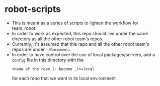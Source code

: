 # robot-scripts

- This is meant as a series of scripts to lighten the workflow for team_robot.
- In order to work as expected, this repo should live under the same directory as all the other robot team's repos.
- Currently, it's assumed that this repo and all the other robot team's repos are under `~/Documents`
- In order to have control over the use of local packages/servers, add a `config` file in this directory with the
  ```
  <name of the repo (- become _)>=local
  ```
  for each repo that we want in its local environment
